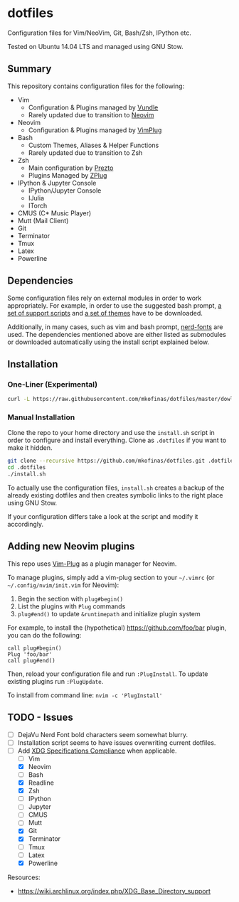 # dotfiles
Configuration files for Vim/NeoVim, Git, Bash/Zsh, IPython etc.

Tested on Ubuntu 14.04 LTS and managed using GNU Stow.

## Summary
This repository contains configuration files for the following:
- Vim
  - Configuration & Plugins managed by [Vundle](https://github.com/VundleVim/Vundle.vim)
  - Rarely updated due to transition to [Neovim](https://github.com/neovim/neovim)
- Neovim
  - Configuration & Plugins managed by [VimPlug](https://github.com/junegunn/vim-plug)
- Bash
  - Custom Themes, Aliases & Helper Functions
  - Rarely updated due to transition to Zsh
- Zsh
  - Main configuration by [Prezto](https://github.com/sorin-ionescu/prezto)
  - Plugins Managed by [ZPlug](https://github.com/zplug/zplug)
- IPython & Jupyter Console
  - IPython/Jupyter Console
  - IJulia
  - ITorch
- CMUS (C\* Music Player)
- Mutt (Mail Client)
- Git
- Terminator
- Tmux
- Latex
- Powerline

## Dependencies
Some configuration files rely on external modules in order to work
appropriately. For example, in order to use the suggested bash prompt,
[a set of support scripts](https://github.com/mkofinas/prompt-support)
and [a set of themes](https://github.com/mkofinas/bash-themes) have to be
downloaded.

Additionally, in many cases, such as vim and bash prompt,
[nerd-fonts](https://github.com/ryanoasis/nerd-fonts) are used. The dependencies
mentioned above are either listed as submodules or downloaded automatically
using the install script explained below.

## Installation

### One-Liner (Experimental)
```sh
curl -L https://raw.githubusercontent.com/mkofinas/dotfiles/master/dowload_install.sh | bash
```

### Manual Installation
Clone the repo to your home directory and use the `install.sh` script in order to configure and install everything.
 Clone as `.dotfiles` if you want to make it hidden.

```sh
git clone --recursive https://github.com/mkofinas/dotfiles.git .dotfiles
cd .dotfiles
./install.sh
```

To actually use the configuration files, `install.sh` creates a backup of the
already existing dotfiles and then creates symbolic links to the right place
using GNU Stow.

If your configuration differs take a look at the script and modify it accordingly.

## Adding new Neovim plugins
This repo uses [Vim-Plug](https://github.com/junegunn/vim-plug) as a plugin manager for Neovim.

To manage plugins, simply add a vim-plug section to your `~/.vimrc` (or `~/.config/nvim/init.vim` for Neovim):

1. Begin the section with `plug#begin()`
1. List the plugins with `Plug` commands
1. `plug#end()` to update `&runtimepath` and initialize plugin system

For example, to install the (hypothetical) https://github.com/foo/bar plugin,
you can do the following:

```vim
call plug#begin()
Plug 'foo/bar'
call plug#end()
```

Then, reload your configuration file and run `:PlugInstall`. To update existing plugins run `:PlugUpdate`.

To install from command line: `nvim -c 'PlugInstall'`

## TODO - Issues

- [ ] DejaVu Nerd Font bold characters seem somewhat blurry.
- [ ] Installation script seems to have issues overwriting current dotfiles.
- [ ] Add [XDG Specifications Compliance](https://specifications.freedesktop.org/basedir-spec/basedir-spec-latest.html) when applicable.
  - [ ] Vim
  - [x] Neovim
  - [ ] Bash
  - [x] Readline
  - [x] Zsh
  - [ ] IPython
  - [ ] Jupyter
  - [ ] CMUS
  - [ ] Mutt
  - [x] Git
  - [x] Terminator
  - [ ] Tmux
  - [ ] Latex
  - [x] Powerline

Resources:

- https://wiki.archlinux.org/index.php/XDG_Base_Directory_support
